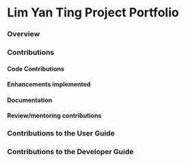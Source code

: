 # Lim Yan Ting Project Portfolio

### Overview 
### Contributions
#### Code Contributions 
#### Enhancements implemented

#### Documentation
#### Review/mentoring contributions

### Contributions to the User Guide
### Contributions to the Developer Guide 
